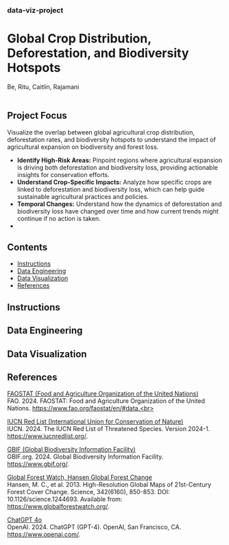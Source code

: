 ### data-viz-project
# Global Crop Distribution, Deforestation, and Biodiversity Hotspots
Be, Ritu, Caitlin, Rajamani
<br>
<br>
## Project Focus
Visualize the overlap between global agricultural crop distribution, deforestation rates, and biodiversity hotspots to understand the impact of agricultural expansion on biodiversity and forest loss.<br>

- **Identify High-Risk Areas:** Pinpoint regions where agricultural expansion is driving both deforestation and biodiversity loss, providing actionable insights for conservation efforts.<br>
- **Understand Crop-Specific Impacts:** Analyze how specific crops are linked to deforestation and biodiversity loss, which can help guide sustainable agricultural practices and policies.<br>
- **Temporal Changes:** Understand how the dynamics of deforestation and biodiversity loss have changed over time and how current trends might continue if no action is taken.
- 
## Contents
- [Instructions](#Instructions)
- [Data Engineering](#Data-Engineering)
- [Data Visualization](#Data-Visualization)
- [References](#References)
## Instructions
## Data Engineering
## Data Visualization
## References
[FAOSTAT (Food and Agriculture Organization of the United Nations)](https://www.fao.org/faostat/en/#data)<br>
FAO. 2024. FAOSTAT: Food and Agriculture Organization of the United Nations. https://www.fao.org/faostat/en/#data.<br>

[IUCN Red List (International Union for Conservation of Nature)](https://www.iucnredlist.org/)<br>
IUCN. 2024. The IUCN Red List of Threatened Species. Version 2024-1. https://www.iucnredlist.org/.

[GBIF (Global Biodiversity Information Facility)](https://www.gbif.org/)<br>
GBIF.org. 2024. Global Biodiversity Information Facility. https://www.gbif.org/.

[Global Forest Watch, Hansen Global Forest Change](https://www.globalforestwatch.org/)<br>
Hansen, M. C., et al. 2013. High-Resolution Global Maps of 21st-Century Forest Cover Change. Science, 342(6160), 850-853. DOI: 10.1126/science.1244693. Available from: https://www.globalforestwatch.org/.

[ChatGPT 4o](https://chatgpt.com/)<br>
OpenAI. 2024. ChatGPT (GPT-4). OpenAI, San Francisco, CA. https://www.openai.com/.

